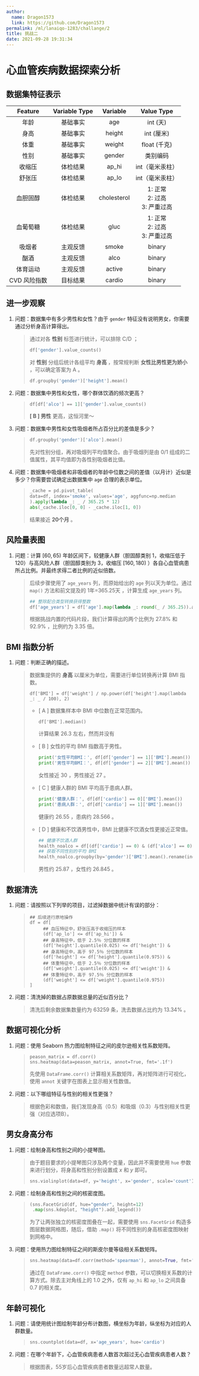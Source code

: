 ```yaml
---
author:
  name: Dragon1573
  link: https://github.com/Dragon1573
permalink: /ml/lanaiqo-1283/challange/2
title: 挑战二
date: 2021-09-28 19:31:34
---
```


# 心血管疾病数据探索分析

## 数据集特征表示

|   Feature    | Variable Type |  Variable   |              Value Type               |
| :----------: | :-----------: | :---------: | :-----------------------------------: |
|     年龄     |   基础事实    |     age     |               int (天)                |
|     身高     |   基础事实    |   height    |              int (厘米)               |
|     体重     |   基础事实    |   weight    |             float (千克)              |
|     性别     |   基础事实    |   gender    |               类别编码                |
|    收缩压    |   体检结果    |    ap_hi    |            int（毫米汞柱）            |
|    舒张压    |   体检结果    |    ap_lo    |            int（毫米汞柱）            |
|   血胆固醇   |   体检结果    | cholesterol | 1: 正常<br />2: 过高<br />3: 严重过高 |
|   血葡萄糖   |   体检结果    |    gluc     | 1: 正常<br />2: 过高<br />3: 严重过高 |
|    吸烟者    |   主观反馈    |    smoke    |                binary                 |
|     酗酒     |   主观反馈    |    alco     |                binary                 |
|   体育运动   |   主观反馈    |   active    |                binary                 |
| CVD 风险指数 |   目标结果    |   cardio    |                binary                 |

## 进一步观察

1. 问题：数据集中有多少男性和女性？由于 `gender` 特征没有说明男女，你需要通过分析身高计算得出。

   > 通过对各 **性别** 标签进行统计，可以排除 C/D ；
   >
   > ```python
   > df['gender'].value_counts()
   > ```
   >
   > 对 **性别** 分组后统计各组平均 **身高** ，按常规判断 **女性比男性更为娇小** ，可以确定答案为 A 。
   >
   > ```python
   > df.groupby('gender')['height'].mean()
   > ```

2. 问题：数据集中男性和女性，哪个群体饮酒的频次更高？

   > ```python
   > df[df['alco'] == 1]['gender'].value_counts()
   > ```
   >
   > **[ B ] 男性** 更高，这恒河里～

3. 问题：数据集中男性和女性吸烟者所占百分比的差值是多少？

   > ```python
   > df.groupby('gender')['alco'].mean()
   > ```
   >
   > 先对性别分组，再对吸烟列平均值聚合。由于吸烟列是由 0/1 组成的二值属性，其平均值即为各性别吸烟者比值。

4. 问题：数据集中吸烟者和非吸烟者的年龄中位数之间的差值（以月计）近似是多少？你需要尝试确定出数据集中 `age` 合理的表示单位。

   > ```python
   > _cache = pd.pivot_table(
   > data=df, index='smoke', values='age', aggfunc=np.median
   > ).apply(lambda _: _ / 365.25 * 12)
   > abs(_cache.iloc[0, 0] - _cache.iloc[1, 0])
   > ```
   >
   > 结果接近 **20个月** 。

## 风险量表图

1. 问题：计算 $[60,65)$ 年龄区间下，较健康人群（胆固醇类别 1，收缩压低于 120）与高风险人群（胆固醇类别为 3，收缩压 $[160,180)$ ）各自心血管病患所占比例。并最终求得二者比例的近似倍数。

   > 后续步骤使用了 `age_years` 列，而原始给出的 `age` 列以天为单位。通过 `map()` 方法和前文提及的 1年=365.25天 ，计算生成 `age_years` 列。
   >
   > ```python
   > ## 整除配合类型转换获得整数
   > df['age_years'] = df['age'].map(lambda _: round(_ / 365.25)).astype(int)
   > ```
   >
   > 根据挑战内置的代码片段，我们计算得出的两个比例为 $27.8\%$ 和 $92.9\%$ ，比例约为 3.35 倍。

## BMI 指数分析

1. 问题：判断正确的描述。

   > 数据集提供的 **身高** 以厘米为单位，需要进行单位转换再计算 BMI 指数。
   >
   > ```
   > df['BMI'] = df['weight'] / np.power(df['height'].map(lambda _: _ / 100), 2)
   > ```
   >
   > - [ A ] 数据集样本中 BMI 中位数在正常范围内。
   >
   >   ```
   >   df['BMI'].median()
   >   ```
   >
   >   计算结果 26.3 左右，然而并没有
   >
   > - [ B ] 女性的平均 BMI 指数高于男性。
   >
   >   ```python
   >   print('女性平均BMI：', df[df['gender'] == 1]['BMI'].mean())
   >   print('男性平均BMI：', df[df['gender'] == 2]['BMI'].mean())
   >   ```
   >
   >   女性接近 30 ，男性接近 27 。
   >
   > - [ C ] 健康人群的 BMI 平均高于患病人群。
   >
   >   ```python
   >   print('健康人群：', df[df['cardio'] == 0]['BMI'].mean())
   >   print('患病人群：', df[df['cardio'] == 1]['BMI'].mean())
   >   ```
   >
   >   健康约 26.55 ，患病约 28.566 。
   >
   > - [ D ] 健康和不饮酒男性中，BMI 比健康不饮酒女性更接近正常值。
   >
   >   ```python
   >   ## 健康不饮酒人群
   >   health_noalco = df[(df['cardio'] == 0) & (df['alco'] == 0)]
   >   ## 获取不同性别的平均 BMI
   >   health_noalco.groupby(by='gender')['BMI'].mean().rename(index={1: 'Female', 2: 'Male'})
   >   ```
   >
   >   男性约 25.87 ，女性约 26.845 。

## 数据清洗

1. 问题：请按照以下列举的项目，过滤掉数据中统计有误的部分：

   > ```
   > ## 后续进行原地操作
   > df = df[
   >      ## 血压特征中，舒张压高于收缩压的样本
   >      (df['ap_lo'] <= df['ap_hi']) &
   >      ## 身高特征中，低于 2.5％ 分位数的样本
   >      (df['height'].quantile(0.025) <= df['height']) &
   >      ## 身高特征中，高于 97.5％ 分位数的样本
   >      (df['height'] <= df['height'].quantile(0.975)) &
   >      ## 体重特征中，低于 2.5％ 分位数的样本
   >      (df['weight'].quantile(0.025) <= df['weight']) &
   >      ## 体重特征中，高于 97.5％ 分位数的样本
   >      (df['weight'] <= df['weight'].quantile(0.975))
   > ]
   > ```

2. 问题：清洗掉的数据占原数据总量的近似百分比？

   > 清洗后剩余数据集数量约为 63259 条，洗去数据占比约为 13.34% 。

## 数据可视化分析

1. 问题：使用 Seaborn 热力图绘制特征之间的皮尔逊相关性系数矩阵。

   > ```
   > peason_matrix = df.corr()
   > sns.heatmap(data=peason_matrix, annot=True, fmt='.1f')
   > ```
   >
   > 先使用 `DataFrame.corr()` 计算相关系数矩阵，再对矩阵进行可视化，使用 `annot` 关键字在图表上显示相关性数值。

2. 问题：以下哪组特征与性别的相关性更强？

   > 根据色彩和数值，我们发现身高（0.5）和吸烟（0.3）与性别相关性更强（对应选项B）。

## 男女身高分布

1. 问题：绘制身高和性别之间的小提琴图。

   > 由于题目要求的小提琴图只涉及两个变量，因此并不需要使用 `hue` 参数来进行划分，将身高和性别分别设置成 $x$ 和 $y$ 即可。
   >
   > ```python
   > sns.violinplot(data=df, y='height', x='gender', scale='count')
   > ```

2. 问题：绘制身高和性别之间的核密度图。

   > ```python
   > (sns.FacetGrid(df, hue="gender", height=12)
   >  .map(sns.kdeplot, "height").add_legend())
   > ```
   >
   > 为了让两张独立的核密度图叠在一起，需要使用 `sns.FacetGrid` 构造多图层数据网格图，随后，借助 `.map()` 将不同性别的身高核密度图映射到网格中。

3. 问题：使用热力图绘制特征之间的斯皮尔曼等级相关系数矩阵。

   > ```python
   > sns.heatmap(data=df.corr(method='spearman'), annot=True, fmt='.1f')
   > ```
   >
   > 通过在 `DataFrame.corr()` 中指定 `method` 参数，可以切换相关系数的计算方式。除去主对角线上的 $1.0$ 之外，仅有 `ap_hi` 和 `ap_lo` 之间具备 $0.7$ 的相关度。

## 年龄可视化

1. 问题：请使用统计图绘制年龄分布计数图，横坐标为年龄，纵坐标为对应的人群数量。

   > ```python
   > sns.countplot(data=df, x='age_years', hue='cardio')
   > ```

2. 问题：在哪个年龄下，心血管疾病患者人数首次超过无心血管疾病患者人数？

   > 根据图表，55岁后心血管疾病患者数量远超常人数量。
